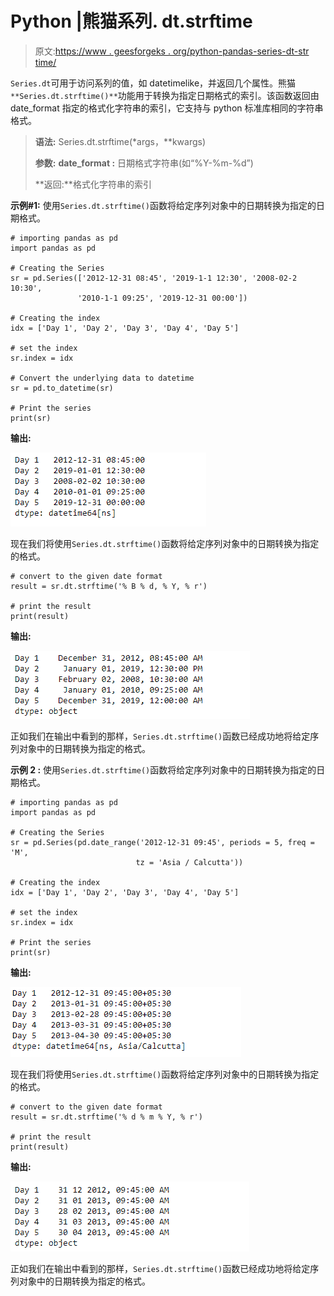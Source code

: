 # Python |熊猫系列. dt.strftime

> 原文:[https://www . geesforgeks . org/python-pandas-series-dt-str time/](https://www.geeksforgeeks.org/python-pandas-series-dt-strftime/)

`Series.dt`可用于访问系列的值，如 datetimelike，并返回几个属性。熊猫 `**Series.dt.strftime()**`功能用于转换为指定日期格式的索引。该函数返回由 date_format 指定的格式化字符串的索引，它支持与 python 标准库相同的字符串格式。

> **语法:** Series.dt.strftime(*args，**kwargs)
> 
> **参数:**
> **date_format :** 日期格式字符串(如“%Y-%m-%d”)
> 
> **返回:**格式化字符串的索引

**示例#1:** 使用`Series.dt.strftime()`函数将给定序列对象中的日期转换为指定的日期格式。

```
# importing pandas as pd
import pandas as pd

# Creating the Series
sr = pd.Series(['2012-12-31 08:45', '2019-1-1 12:30', '2008-02-2 10:30',
               '2010-1-1 09:25', '2019-12-31 00:00'])

# Creating the index
idx = ['Day 1', 'Day 2', 'Day 3', 'Day 4', 'Day 5']

# set the index
sr.index = idx

# Convert the underlying data to datetime 
sr = pd.to_datetime(sr)

# Print the series
print(sr)
```

**输出:**

![](img/2bd021e0d03c806678976f0b1c3a4e88.png)

现在我们将使用`Series.dt.strftime()`函数将给定序列对象中的日期转换为指定的格式。

```
# convert to the given date format
result = sr.dt.strftime('% B % d, % Y, % r')

# print the result
print(result)
```

**输出:**

![](img/800b4f93a54edfcab4cc0c53a1e78977.png)

正如我们在输出中看到的那样，`Series.dt.strftime()`函数已经成功地将给定序列对象中的日期转换为指定的格式。

**示例 2 :** 使用`Series.dt.strftime()`函数将给定序列对象中的日期转换为指定的日期格式。

```
# importing pandas as pd
import pandas as pd

# Creating the Series
sr = pd.Series(pd.date_range('2012-12-31 09:45', periods = 5, freq = 'M',
                            tz = 'Asia / Calcutta'))

# Creating the index
idx = ['Day 1', 'Day 2', 'Day 3', 'Day 4', 'Day 5']

# set the index
sr.index = idx

# Print the series
print(sr)
```

**输出:**

![](img/24a9f69a66e32aad4e2f77daeaef2b1c.png)

现在我们将使用`Series.dt.strftime()`函数将给定序列对象中的日期转换为指定的格式。

```
# convert to the given date format
result = sr.dt.strftime('% d % m % Y, % r')

# print the result
print(result)
```

**输出:**

![](img/02dcee14c606860b96f449b9401efbd8.png)

正如我们在输出中看到的那样，`Series.dt.strftime()`函数已经成功地将给定序列对象中的日期转换为指定的格式。
